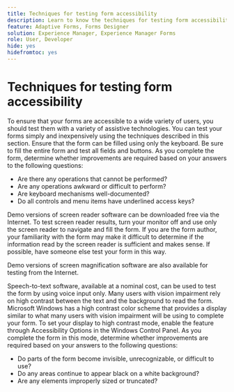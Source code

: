 ```yaml
---
title: Techniques for testing form accessibility
description: Learn to know the techniques for testing form accessibility in forms designer
feature: Adaptive Forms, Forms Designer
solution: Experience Manager, Experience Manager Forms
role: User, Developer
hide: yes
hidefromtoc: yes
---
```

# Techniques for testing form accessibility

To ensure that your forms are accessible to a wide variety of users, you should test them with a variety of assistive technologies. You can test your forms simply and inexpensively using the techniques described in this section.
Ensure that the form can be filled using only the keyboard. Be sure to fill the entire form and test all fields and buttons. As you complete the form, determine whether improvements are required based on your answers to the following questions:

* Are there any operations that cannot be performed?
* Are any operations awkward or difficult to perform?
* Are keyboard mechanisms well-documented?
* Do all controls and menu items have underlined access keys?

Demo versions of screen reader software can be downloaded free via the Internet. To test screen reader results, turn your monitor off and use only the screen reader to navigate and fill the form. If you are the form author, your familiarity with the form may make it difficult to determine if the information read by the screen reader is sufficient and makes sense. If possible, have someone else test your form in this way.

Demo versions of screen magnification software are also available for testing from the Internet.

Speech-to-text software, available at a nominal cost, can be used to test the form by using voice input only.
Many users with vision impairment rely on high contrast between the text and the background to read the form. Microsoft Windows has a high contrast color scheme that provides a display similar to what many users with vision impairment will be using to complete your form. To set your display to high contrast mode, enable the feature through Accessibility Options in the Windows Control Panel. As you complete the form in this mode, determine whether improvements are required based on your answers to the following questions:

* Do parts of the form become invisible, unrecognizable, or difficult to use?
* Do any areas continue to appear black on a white background?
* Are any elements improperly sized or truncated?
